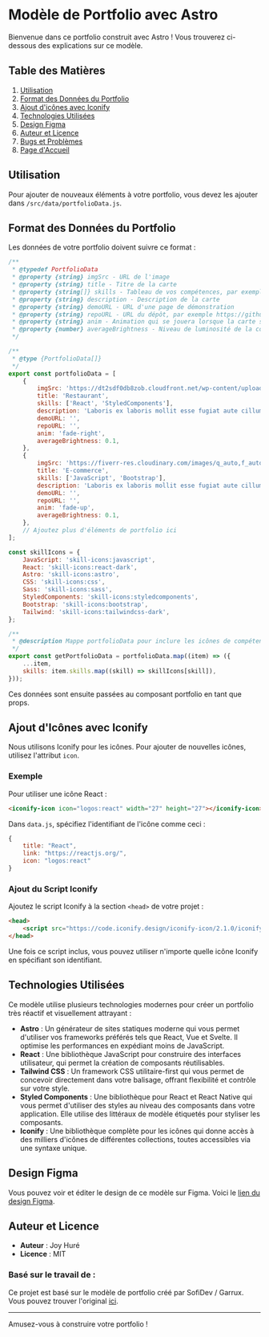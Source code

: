 # Modèle de Portfolio avec Astro

Bienvenue dans ce portfolio construit avec Astro ! Vous trouverez ci-dessous des explications sur ce modèle.

## Table des Matières

1. [Utilisation](#utilisation)
2. [Format des Données du Portfolio](#format-des-données-du-portfolio)
3. [Ajout d'icônes avec Iconify](#ajout-dicônes-avec-iconify)
4. [Technologies Utilisées](#technologies-utilisées)
5. [Design Figma](#design-figma)
6. [Auteur et Licence](#auteur-et-licence)
7. [Bugs et Problèmes](#bugs-et-problèmes)
8. [Page d'Accueil](#page-daccueil)

## Utilisation

Pour ajouter de nouveaux éléments à votre portfolio, vous devez les ajouter dans `/src/data/portfolioData.js`.

## Format des Données du Portfolio

Les données de votre portfolio doivent suivre ce format :

```js
/**
 * @typedef PortfolioData
 * @property {string} imgSrc - URL de l'image
 * @property {string} title - Titre de la carte
 * @property {string[]} skills - Tableau de vos compétences, par exemple ['React', 'CSS', 'JavaScript']
 * @property {string} description - Description de la carte
 * @property {string} demoURL - URL d'une page de démonstration
 * @property {string} repoURL - URL du dépôt, par exemple https://github.com/user/repo
 * @property {string} anim - Animation qui se jouera lorsque la carte se charge, par exemple fade-up, fade-right, fade-left, fade-down
 * @property {number} averageBrightness - Niveau de luminosité de la couleur de fond de la carte, par exemple 0.1
 */

/**
 * @type {PortfolioData[]}
 */
export const portfolioData = [
    {
        imgSrc: 'https://dt2sdf0db8zob.cloudfront.net/wp-content/uploads/2021/06/copy-of-the-6-best-restaurant-website-templates-1.png',
        title: 'Restaurant',
        skills: ['React', 'StyledComponents'],
        description: 'Laboris ex laboris mollit esse fugiat aute cillum nostrud enim dolor sit. Reprehenderit et non nulla irure aute nostrud commodo aute.',
        demoURL: '',
        repoURL: '',
        anim: 'fade-right',
        averageBrightness: 0.1,
    },
    {
        imgSrc: 'https://fiverr-res.cloudinary.com/images/q_auto,f_auto/gigs/299377097/original/7eb7dcebe244fcf5ad75d92b0969fc116946bd57/create-professional-amd-responsive-wordpress-website.jpg',
        title: 'E-commerce',
        skills: ['JavaScript', 'Bootstrap'],
        description: 'Laboris ex laboris mollit esse fugiat aute cillum nostrud enim dolor sit. Reprehenderit et non nulla irure aute nostrud commodo aute.',
        demoURL: '',
        repoURL: '',
        anim: 'fade-up',
        averageBrightness: 0.1,
    },
    // Ajoutez plus d'éléments de portfolio ici
];

const skillIcons = {
    JavaScript: 'skill-icons:javascript',
    React: 'skill-icons:react-dark',
    Astro: 'skill-icons:astro',
    CSS: 'skill-icons:css',
    Sass: 'skill-icons:sass',
    StyledComponents: 'skill-icons:styledcomponents',
    Bootstrap: 'skill-icons:bootstrap',
    Tailwind: 'skill-icons:tailwindcss-dark',
};

/**
 * @description Mappe portfolioData pour inclure les icônes de compétences
 */
export const getPortfolioData = portfolioData.map((item) => ({
    ...item,
    skills: item.skills.map((skill) => skillIcons[skill]),
}));
```

Ces données sont ensuite passées au composant portfolio en tant que props.

## Ajout d'Icônes avec Iconify

Nous utilisons Iconify pour les icônes. Pour ajouter de nouvelles icônes, utilisez l'attribut `icon`.

### Exemple

Pour utiliser une icône React :

```html
<iconify-icon icon="logos:react" width="27" height="27"></iconify-icon>
```

Dans `data.js`, spécifiez l'identifiant de l'icône comme ceci :

```js
{
    title: "React",
    link: "https://reactjs.org/",
    icon: "logos:react"
}
```

### Ajout du Script Iconify

Ajoutez le script Iconify à la section `<head>` de votre projet :

```html
<head>
    <script src="https://code.iconify.design/iconify-icon/2.1.0/iconify-icon.min.js"></script>
</head>
```

Une fois ce script inclus, vous pouvez utiliser n'importe quelle icône Iconify en spécifiant son identifiant.

## Technologies Utilisées

Ce modèle utilise plusieurs technologies modernes pour créer un portfolio très réactif et visuellement attrayant :

- **Astro** : Un générateur de sites statiques moderne qui vous permet d'utiliser vos frameworks préférés tels que React, Vue et Svelte. Il optimise les performances en expédiant moins de JavaScript.
- **React** : Une bibliothèque JavaScript pour construire des interfaces utilisateur, qui permet la création de composants réutilisables.
- **Tailwind CSS** : Un framework CSS utilitaire-first qui vous permet de concevoir directement dans votre balisage, offrant flexibilité et contrôle sur votre style.
- **Styled Components** : Une bibliothèque pour React et React Native qui vous permet d'utiliser des styles au niveau des composants dans votre application. Elle utilise des littéraux de modèle étiquetés pour styliser les composants.
- **Iconify** : Une bibliothèque complète pour les icônes qui donne accès à des milliers d'icônes de différentes collections, toutes accessibles via une syntaxe unique.

## Design Figma

Vous pouvez voir et éditer le design de ce modèle sur Figma. Voici le [lien du design Figma](https://www.figma.com/design/15EteAKw8d0QCNCucw5lft/mi-primer-blog?node-id=200-643&t=hbUqn1hqSfLcfI92-0).

## Auteur et Licence

- **Auteur** : Joy Huré
- **Licence** : MIT

### Basé sur le travail de :

Ce projet est basé sur le modèle de portfolio créé par SofiDev / Garrux. Vous pouvez trouver l'original [ici](https://github.com/SofiDevO/portfolio-sofidev-garrux).


---

Amusez-vous à construire votre portfolio !